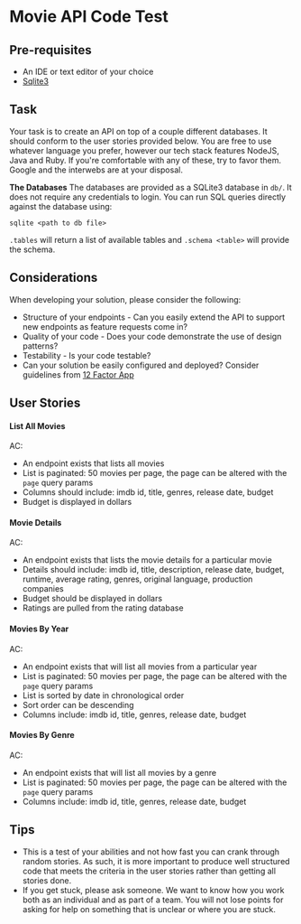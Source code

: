 # Movie API Code Test

## Pre-requisites

* An IDE or text editor of your choice
* [Sqlite3](http://www.sqlitetutorial.net/)


## Task
Your task is to create an API on top of a couple different databases.  It should conform to the user stories provided below.  You are free to use whatever language you prefer, however our tech stack features NodeJS, Java and Ruby. If you're comfortable with any of these, try to favor them.  Google and the interwebs are at your disposal.

**The Databases**
The databases are provided as a SQLite3 database in `db/`.  It does not require any credentials to login.  You can run SQL queries directly against the database using:

```
sqlite <path to db file>
```

`.tables` will return a list of available tables and `.schema <table>` will provide the schema.

## Considerations
When developing your solution, please consider the following:

* Structure of your endpoints - Can you easily extend the API to support new endpoints as feature requests come in?
* Quality of your code - Does your code demonstrate the use of design patterns?
* Testability - Is your code testable?
* Can your solution be easily configured and deployed?  Consider guidelines from [12 Factor App](http://12factor.net/)


## User Stories

#### List All Movies
AC:

* An endpoint exists that lists all movies
* List is paginated: 50 movies per page, the page can be altered with the `page` query params
* Columns should include: imdb id, title, genres, release date, budget
* Budget is displayed in dollars

#### Movie Details
AC:

* An endpoint exists that lists the movie details for a particular movie
* Details should include: imdb id, title, description, release date, budget, runtime, average rating, genres, original language, production companies
* Budget should be displayed in dollars
* Ratings are pulled from the rating database

#### Movies By Year
AC:

* An endpoint exists that will list all movies from a particular year
* List is paginated: 50 movies per page, the page can be altered with the `page` query params
* List is sorted by date in chronological order
* Sort order can be descending
* Columns include: imdb id, title, genres, release date, budget

#### Movies By Genre
AC:

* An endpoint exists that will list all movies by a genre
* List is paginated: 50 movies per page, the page can be altered with the `page` query params
* Columns include: imdb id, title, genres, release date, budget

## Tips

* This is a test of your abilities and not how fast you can crank through random stories.  As such, it is more important to produce well structured code that meets the criteria in the user stories rather than getting all stories done.
* If you get stuck, please ask someone.  We want to know how you work both as an individual and as part of a team.  You will not lose points for asking for help on something that is unclear or where you are stuck.
